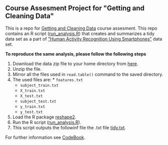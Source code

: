 ## Course Assesment Project for "Getting and Cleaning Data"

This is a repo for [Getting and Cleaning Data](https://www.coursera.org/course/getdata) course assesment.
This repo contains an R script ([run_analysis.R](run_analysis.R)) that creates and summarizes  a tidy data set as a part of  ["Human Activity Recognition Using Smartphones"](http://archive.ics.uci.edu/ml/datasets/Human+Activity+Recognition+Using+Smartphones) data set.

**To reproduce the same analysis, please follow the following steps**

1. Download the data zip file to your home directory from [here](https://d396qusza40orc.cloudfront.net/getdata%2Fprojectfiles%2FUCI%20HAR%20Dataset.zip).
2. Unzip the file.
3. Mirror all the files used in `read.table()` command to the saved directory.
4. The used files are:
        * `features.txt`
	* `subject_train.txt`
	* `X_train.txt`
	* `X_test.txt`
	* `subject_test.txt`
	* `y_train.txt`
	* `y_test.txt`
5. Load the R package [reshape2](http://cran.r-project.org/web/packages/reshape2/index.html).
6. Run the R script ([run_analysis.R](run_analysis.R)).
7. This script outputs the followinf file the .txt file [tidy.txt](tidy.txt).


For further information see [CodeBook](CodeBook.md).